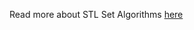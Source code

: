 Read more about STL Set Algorithms [here](../../../../docs/standard%20template%20library/algorithms/set.md)
